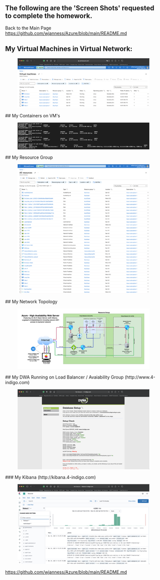 ## The following are the 'Screen Shots' requested to complete the homework.

Back to the Main Page
https://github.com/wjanness/Azure/blob/main/README.md

## My Virtual Machines in Virtual Network:
<figure><img src="/ScreenShots/VirtualMachines.png"><figcaption></figcaption></figure>
## My Containers on VM's
<figure><img src="/ScreenShots/Containers.png"><figcaption></figcaption></figure>
## My Resource Group
<figure><img src="/ScreenShots/Resources.png"><figcaption></figcaption></figure>
## My Network Topology
<figure><img src="/Diagrams/Azure.png"><figcaption></figcaption></figure>
## My DWA Running on Load Balancer / Avaiability Group (http://www.4-indigo.com)
<figure><img src="/ScreenShots/DVWA.png"><figcaption></figcaption></figure>
### My Kibana (http://kibana.4-indigo.com)
<figure><img src="/ScreenShots/Kibana.png"><figcaption></figcaption></figure>

https://github.com/wjanness/Azure/blob/main/README.md
